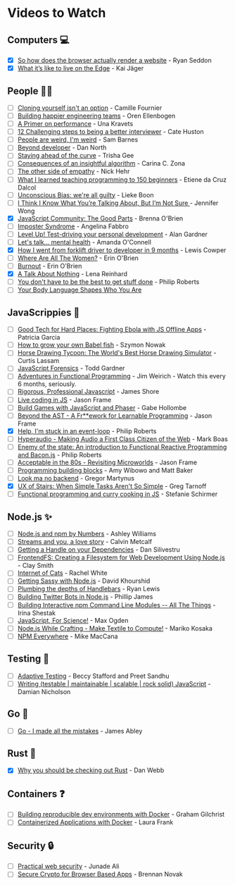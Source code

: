 # Videos to Watch

## Computers :computer:

- [x] [So how does the browser actually render a website](https://www.youtube.com/watch?v=SmE4OwHztCc&index=27&list=PL37ZVnwpeshH37NxpV6XbgdDpY-w48hMd) - Ryan Seddon
- [x] [What it’s like to live on the Edge](https://www.youtube.com/watch?v=Ju8x3z1LuCg&index=28&list=PL37ZVnwpeshH37NxpV6XbgdDpY-w48hMd) - Kai Jäger

## People :ok_woman:

- [ ] [Cloning yourself isn't an option](http://2015.theleaddeveloper.com/videos?s=cloning-yourself-isnt-an-option) - Camille Fournier
- [ ] [Building happier engineering teams](http://2015.theleaddeveloper.com/videos?s=building-happier-engineering-teams) - Oren Ellenbogen
- [ ] [A Primer on performance](http://2015.theleaddeveloper.com/videos?s=a-primer-on-performance) - Una Kravets
- [ ] [12 Challenging steps to being a better interviewer](http://2015.theleaddeveloper.com/videos?s=12-challenging-steps-to-being-a-better-interviewer) - Cate Huston
- [ ] [People are weird, I'm weird](http://2015.theleaddeveloper.com/videos?s=people-are-weird-im-weird) - Sam Barnes
- [ ] [Beyond developer](http://2015.theleaddeveloper.com/videos?s=beyond-developer) - Dan North
- [ ] [Staying ahead of the curve](http://2015.theleaddeveloper.com/videos?s=staying-ahead-of-the-curve) - Trisha Gee
- [ ] [Consequences of an insightful algorithm](https://www.youtube.com/watch?v=znwWYR1mzzw&list=PL37ZVnwpeshH37NxpV6XbgdDpY-w48hMd&index=2) - Carina C. Zona
- [ ] [The other side of empathy](https://www.youtube.com/watch?v=6evp7YLDJrg&index=3&list=PL37ZVnwpeshH37NxpV6XbgdDpY-w48hMd) - Nick Hehr
- [ ] [What I learned teaching programming to 150 beginners](https://www.youtube.com/watch?v=YuezRMnwyeI&index=7&list=PL37ZVnwpeshH37NxpV6XbgdDpY-w48hMd) - Etiene da Cruz Dalcol
- [ ] [Unconscious Bias: we're all guilty](https://www.youtube.com/watch?v=5mcyUUf20Ng&index=17&list=PL37ZVnwpeshH37NxpV6XbgdDpY-w48hMd) - Lieke Boon
- [ ] [I Think I Know What You’re Talking About, But I’m Not Sure ](https://www.youtube.com/watch?v=aQSz4KnSFvk&index=23&list=PL37ZVnwpeshH37NxpV6XbgdDpY-w48hMd) - Jennifer Wong
- [x] [JavaScript Community: The Good Parts](https://www.youtube.com/watch?v=2ypYniQa7_o) - Brenna O'Brien
- [ ] [Imposter Syndrome](https://vimeo.com/96430136) - Angelina Fabbro
- [ ] [Level Up! Test-driving your personal development](http://confreaks.tv/videos/scotlandruby2011-level-up-test-driving-your-personal-development) - Alan Gardner
- [ ] [Let's talk... mental health](https://vimeo.com/96477735) - Amanda O'Connell
- [x] [How I went from forklift driver to developer in 9 months](https://www.youtube.com/watch?v=V6OsD60ne0w) - Lewis Cowper
- [ ] [Where Are All The Women?](http://confreaks.tv/videos/scotlandruby2011-where-are-all-the-women) - Erin O'Brien
- [ ] [Burnout](https://vimeo.com/67476670) - Erin O'Brien
- [x] [A Talk About Nothing](https://www.youtube.com/watch?v=xl8OWGbZTsM) - Lena Reinhard
- [ ] [You don't have to be the best to get stuff done](https://www.youtube.com/watch?v=43BdvIDdZA4) - Philip Roberts
- [ ] [Your Body Language Shapes Who You Are](http://www.ted.com/talks/amy_cuddy_your_body_language_shapes_who_you_are)

## JavaScrippies :tada:

- [ ] [Good Tech for Hard Places: Fighting Ebola with JS Offline Apps](https://www.youtube.com/watch?v=1sLjWlWvCsc&index=12&list=PL37ZVnwpeshH37NxpV6XbgdDpY-w48hMd) - Patricia Garcia
- [ ] [How to grow your own Babel fish](https://www.youtube.com/watch?v=ltMCrW9JCEE&index=21&list=PL37ZVnwpeshH37NxpV6XbgdDpY-w48hMd) - Szymon Nowak
- [ ] [Horse Drawing Tycoon: The World's Best Horse Drawing Simulator](https://www.youtube.com/watch?v=BRbcoXq_x2M&index=43&list=PL37ZVnwpeshH37NxpV6XbgdDpY-w48hMd) - Curtis Lassam
- [ ] [JavaScript Forensics](https://www.youtube.com/watch?v=Xvdnewmdokc&index=44&list=PL37ZVnwpeshH37NxpV6XbgdDpY-w48hMd) - Todd Gardner
- [ ] [Adventures in Functional Programming](https://vimeo.com/45140590) - Jim Weirich - Watch this every 6 months, seriously.
- [ ] [Rigorous, Professional Javascript](https://vimeo.com/69872310) - James Shore
- [ ] [Live coding in JS](https://vimeo.com/69077919) - Jason Frame
- [ ] [Build Games with JavaScript and Phaser](https://vimeo.com/96430137) - Gabe Hollombe
- [ ] [Beyond the AST - A Fr**ework for Learnable Programming](https://vimeo.com/96430141) - Jason Frame
- [x] [Help, I'm stuck in an event-loop](https://vimeo.com/96425312) - Philip Roberts
- [ ] [Hyperaudio - Making Audio a First Class Citizen of the Web](https://vimeo.com/69612769) - Mark Boas
- [ ] [Enemy of the state: An introduction to Functional Reactive Programming and Bacon.js](https://vimeo.com/68987289) - Philip Roberts
- [ ] [Acceptable in the 80s - Revisiting Microworlds](https://www.youtube.com/watch?v=mFo6eyEsDoA) - Jason Frame
- [ ] [Programming building blocks](https://www.youtube.com/watch?v=YPCdgg99Pws) - Amy Wibowo and Matt Baker
- [ ] [Look ma no backend](https://vimeo.com/68987290) - Gregor Martynus
- [x] [UX of Stairs: When Simple Tasks Aren't So Simple](https://www.youtube.com/watch?v=TfiNP8iWDSo) - Greg Tarnoff
- [ ] [Functional programming and curry cooking in JS](https://www.youtube.com/watch?v=6Qx5ZAbfqjo) - Stefanie Schirmer

## Node.js :sparkles:

- [ ] [Node.js and npm by Numbers](https://www.youtube.com/watch?v=5ikjwX2ur2U&list=PLfMzBWSH11xYjL8oFumSfzOf6-kr8_t-o&index=4) - Ashley Williams
- [ ] [Streams and you, a love story](https://www.youtube.com/watch?v=TyXgy5Wm948&list=PLfMzBWSH11xYjL8oFumSfzOf6-kr8_t-o&index=6) - Calvin Metcalf
- [ ] [Getting a Handle on your Dependencies](https://www.youtube.com/watch?v=2_aclLr3o5s&list=PLfMzBWSH11xYjL8oFumSfzOf6-kr8_t-o&index=9) - Dan Silivestru
- [ ] [FrontendFS: Creating a Filesystem for Web Development Using Node.js](https://www.youtube.com/watch?v=SG10bZeYi6k&list=PLfMzBWSH11xYjL8oFumSfzOf6-kr8_t-o&index=13) - Clay Smith
- [ ] [Internet of Cats](https://www.youtube.com/watch?v=cEIYSOxDiqE&list=PLfMzBWSH11xYjL8oFumSfzOf6-kr8_t-o&index=17) - Rachel White
- [ ] [Getting Sassy with Node.js](https://www.youtube.com/watch?v=oVmdBsbZKAs&list=PLfMzBWSH11xYjL8oFumSfzOf6-kr8_t-o&index=26) - David Khourshid
- [ ] [Plumbing the depths of Handlebars](https://www.youtube.com/watch?v=hlD1Sf22PF0&list=PLfMzBWSH11xYjL8oFumSfzOf6-kr8_t-o&index=29) - Ryan Lewis
- [ ] [Building Twitter Bots in Node.js](https://www.youtube.com/watch?v=xkNOKSNSoVI&list=PLfMzBWSH11xYjL8oFumSfzOf6-kr8_t-o&index=33) - Phillip James
- [ ] [Building Interactive npm Command Line Modules -- All The Things](https://www.youtube.com/watch?v=QLat0Y3jqUA&list=PLfMzBWSH11xYjL8oFumSfzOf6-kr8_t-o&index=62) - Irina Shestak
- [ ] [JavaScript, For Science!](https://www.youtube.com/watch?v=_3oykSKOito&list=PLfMzBWSH11xYjL8oFumSfzOf6-kr8_t-o&index=63) - Max Ogden
- [ ] [Node.js While Crafting - Make Textile to Compute!](https://www.youtube.com/watch?v=lLvRmjVVkTY) - Mariko Kosaka
- [ ] [NPM Everywhere](https://www.youtube.com/watch?v=d_5SXW3a1-I) - Mike MacCana

## Testing :eyes:

- [ ] [Adaptive Testing](http://2015.theleaddeveloper.com/videos?s=adaptive-testing) - Beccy Stafford and Preet Sandhu
- [ ] [Writing (testable | maintainable | scalable | rock solid) JavaScript](https://vimeo.com/68526881) - Damian Nicholson

## Go :runner:

- [ ] [Go - I made all the mistakes](http://2015.theleaddeveloper.com/videos?s=go-i-made-all-the-mistakes) - James Abley


## Rust :wrench:

- [x] [Why you should be checking out Rust](http://2015.theleaddeveloper.com/videos?s=why-you-should-be-checking-out-rust) - Dan Webb

## Containers :question:

- [ ] [Building reproducible dev environments with Docker](http://2015.theleaddeveloper.com/videos?s=building-reproducible-dev-environments-with-docker) - Graham Gilchrist
- [ ] [Containerized Applications with Docker](https://www.youtube.com/watch?v=z-rqvNtzm60) - Laura Frank

## Security :lock:

- [ ] [Practical web security](http://2015.theleaddeveloper.com/videos?s=practical-web-security) - Junade Ali
- [ ] [Secure Crypto for Browser Based Apps](https://www.youtube.com/watch?v=xSIt6h_yjH0) - Brennan Novak
